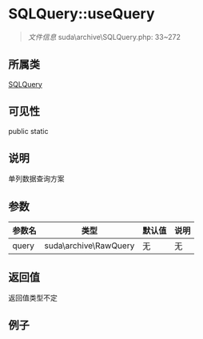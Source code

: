 # SQLQuery::useQuery

> *文件信息* suda\archive\SQLQuery.php: 33~272
## 所属类 

[SQLQuery](../SQLQuery.md)

## 可见性

  public  static
## 说明

单列数据查询方案


## 参数

| 参数名 | 类型 | 默认值 | 说明 |
|--------|-----|-------|-------|
| query |  suda\archive\RawQuery | 无 | 无 |

## 返回值
返回值类型不定

## 例子